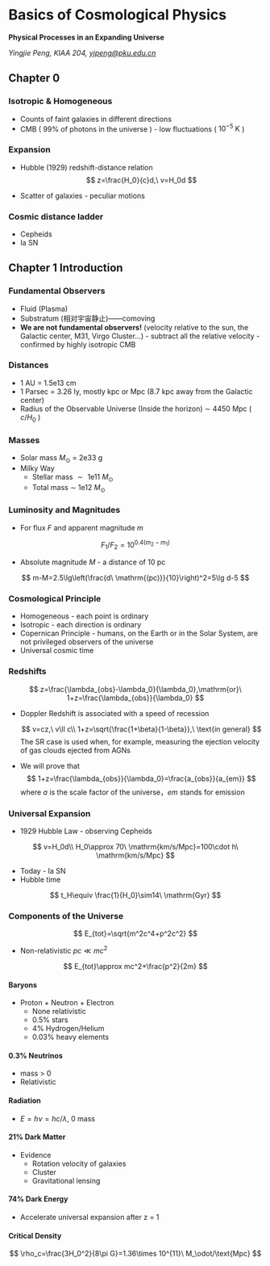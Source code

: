 # Basics of Cosmological Physics

**Physical Processes in an Expanding Universe**

*Yingjie Peng, KIAA 204, yjpeng@pku.edu.cn*

## Chapter 0

### Isotropic & Homogeneous

- Counts of faint galaxies in different directions
- CMB ( 99% of photons in the universe ) - low fluctuations ( $10^{-5}\ \mathrm{K}$ )

### Expansion

- Hubble (1929) redshift-distance relation
  $$
  z=\frac{H_0}{c}d,\ v=H_0d
  $$

- Scatter of galaxies - peculiar motions

### Cosmic distance ladder

- Cepheids
- Ia SN



## Chapter 1 Introduction

### Fundamental Observers

- Fluid (Plasma)
- Substratum (相对宇宙静止)——comoving
- **We are not fundamental observers!** (velocity relative to the sun, the Galactic center, M31, Virgo Cluster…) - subtract all the relative velocity - confirmed by highly isotropic CMB

### Distances

- 1 AU = 1.5e13 cm
- 1 Parsec = 3.26 ly, mostly kpc or Mpc (8.7 kpc away from the Galactic center)
- Radius of the Observable Universe (Inside the horizon) $\sim$ 4450 Mpc ( $c/H_0$ )

### Masses

- Solar mass $M_\odot$ = 2e33 g
- Milky Way
  - Stellar mass $\sim​$ 1e11 $M_\odot​$
  - Total mass $\sim$ 1e12 $M_\odot$

### Luminosity and Magnitudes

- For flux $F$ and apparent magnitude $m$

$$
F_1/F_2=10^{0.4(m_2-m_1)}
$$

- Absolute magnitude $M$ - a distance of 10 pc

$$
m-M=2.5\lg\left(\frac{d\ \mathrm{(pc)}}{10}\right)^2=5\lg d-5
$$

### Cosmological Principle

- Homogeneous - each point is ordinary
- Isotropic - each direction is ordinary
- Copernican Principle - humans, on the Earth or in the Solar System, are not privileged observers of the universe
- Universal cosmic time

### Redshifts

$$
z=\frac{\lambda_{obs}-\lambda_0}{\lambda_0},\mathrm{or}\ 1+z=\frac{\lambda_{obs}}{\lambda_0}
$$

- Doppler Redshift is associated with a speed of recession

  $$
  v=cz,\ v\ll c\\
  1+z=\sqrt{\frac{1+\beta}{1-\beta}},\ \text{in general}
  $$
  The SR case is used when, for example, measuring the ejection velocity of gas clouds ejected from AGNs

- We will prove that
  $$
  1+z=\frac{\lambda_{obs}}{\lambda_0}=\frac{a_{obs}}{a_{em}}
  $$
  where $a$ is the scale factor of the universe，$em$ stands for emission

### Universal Expansion

- 1929 Hubble Law - observing Cepheids

$$
v=H_0d\\
H_0\approx 70\ \mathrm{km/s/Mpc}=100\cdot h\ \mathrm{km/s/Mpc}
$$

- Today - Ia SN
- Hubble time

$$
t_H\equiv \frac{1}{H_0}\sim14\ \mathrm{Gyr}
$$

### Components of the Universe

$$
E_{tot}=\sqrt{m^2c^4+p^2c^2}
$$

- Non-relativistic $pc\ll mc^2$

$$
E_{tot}\approx mc^2+\frac{p^2}{2m}
$$

#### Baryons

- Proton + Neutron + Electron
  - None relativistic
  - 0.5% stars
  - 4% Hydrogen/Helium
  - 0.03% heavy elements

#### 0.3% Neutrinos

- mass > 0
- Relativistic

#### Radiation

- $E=h\nu=hc/\lambda$, 0 mass

#### 21% Dark Matter

- Evidence
  - Rotation velocity of galaxies
  - Cluster
  - Gravitational lensing

#### 74% Dark Energy

- Accelerate universal expansion after z = 1

#### Critical Density

$$
\rho_c=\frac{3H_0^2}{8\pi G}=1.36\times 10^{11}\ M_\odot/\text{Mpc}
$$


